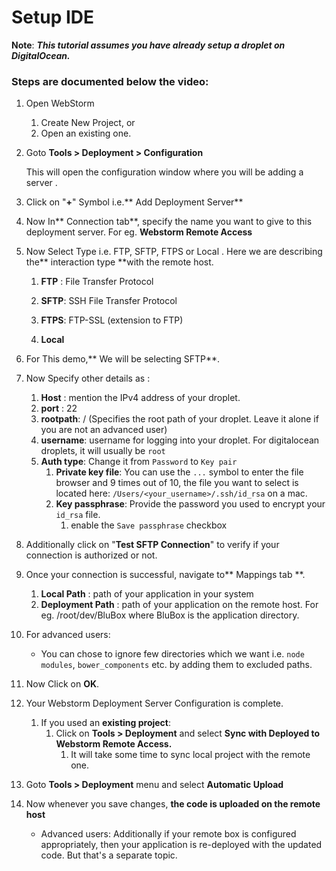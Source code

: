 # Setup IDE

**Note**: _**This tutorial assumes you have already setup a droplet on DigitalOcean.**_

### Steps are documented below the video:

1. Open WebStorm
   1. Create New Project, or
   1. Open an existing one.
1. Goto **Tools &gt; Deployment &gt; Configuration**

   This will open the configuration window where you will be adding a server .

1. Click on "**+**" Symbol i.e.** Add Deployment Server**

1. Now In** Connection tab**, specify the name you want to give to this deployment server. For eg. **Webstorm Remote Access**

1. Now Select Type i.e. FTP, SFTP, FTPS or Local . Here we are describing the** interaction type **with the remote host.

   1. **FTP** : File Transfer Protocol

   2. **SFTP**: SSH File Transfer Protocol

   3. **FTPS**: FTP-SSL \(extension to FTP\)

   4. **Local**

1. For This demo,** We will be selecting SFTP**.

1. Now Specify other details as :

   1. **Host** : mention the IPv4 address of your droplet.
   1. **port** : 22
   1. **rootpath**: / \(Specifies the root path of your droplet. Leave it alone if you are not an advanced user\)
   1. **username**: username for logging into your droplet. For digitalocean droplets, it will usually be `root`
   1. **Auth type**: Change it from `Password` to `Key pair`
      1. **Private key file**: You can use the `...` symbol to enter the file browser and 9 times out of 10, the file you want to select is located here: `/Users/<your_username>/.ssh/id_rsa` on a mac.
      1. **Key passphrase**: Provide the password you used to encrypt your `id_rsa` file.
         1. enable the `Save passphrase` checkbox
1. Additionally click on "**Test SFTP Connection**" to verify if your connection is authorized or not.
1. Once your connection is successful, navigate to** Mappings tab **.
   1. **Local Path** : path of your application in your system
   11. **Deployment Path** : path of your application on the remote host. For eg. /root/dev/BluBox where BluBox is the application directory.
1. For advanced users:
   * You can chose to ignore few directories which we want i.e. `node modules`, `bower_components` etc. by adding them to excluded paths.
1. Now Click on **OK**.
1. Your Webstorm Deployment Server Configuration is complete.
   1. If you used an **existing project**:
      1. Click on **Tools &gt; Deployment**  and select **Sync with Deployed to Webstorm Remote Access.**
         1. It will take some time to sync local project with the remote one.
1. Goto **Tools &gt; Deployment** menu and select **Automatic Upload**
1. Now whenever you save changes, **the code is uploaded on the remote host**
   * Advanced users: Additionally if your remote box is configured appropriately, then your application is re-deployed with the updated code. But that's a separate topic.
